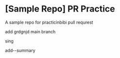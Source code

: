 # [Sample Repo] PR Practice
A sample repo for practicinbibi
pull requrest

add grdgnjd
main branch

sing

add--summary